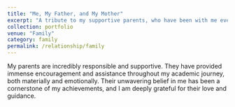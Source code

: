 ```yaml
---
title: "Me, My Father, and My Mother"
excerpt: "A tribute to my supportive parents, who have been with me every step of the way.<br/><img src='/images/three.jpg'>"
collection: portfolio
venue: "Family"
category: family
permalink: /relationship/family
---
```


My parents are incredibly responsible and supportive. They have provided immense encouragement and assistance throughout my academic journey, both materially and emotionally. Their unwavering belief in me has been a cornerstone of my achievements, and I am deeply grateful for their love and guidance.
